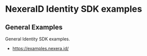 # NexeraID Identity SDK examples

## General Examples

General Identity SDK examples.

- <https://examples.nexera.id/>
